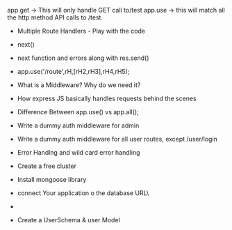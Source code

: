  app.get -> This will only handle GET call to/test 
 app.use -> this will match all the http method API calls  to /test



- Multiple Route Handlers - Play with  the code
- next()
- next function and errors along with res.send()
- app.use('/route',rH,[rH2,rH3],rH4,rH5);

- What is a Middleware? Why do we need it?
- How express JS basically handles requests behind the scenes
- Difference Between app.use() vs app.all();
- Write a dummy auth middleware for admin
- Write a dummy auth middleware for all user routes,  except /user/login
- Error Handlng and wild card error handling



- Create a free cluster
- Install mongoose library
- connect Your application o the database URL\
- 

- Create a UserSchema & user Model